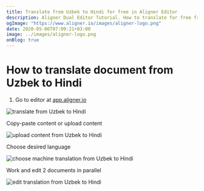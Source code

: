 ```yaml
---
title: Translate from Uzbek to Hindi for free in Aligner Editor
description: Aligner Dual Editor Tutorial. How to translate for free from Uzbek to Hindi. Aligner is multilingual document management platform. 
ogImage: "https://www.aligner.io/images/aligner-logo.png"
date: 2020-05-06T07:09:21+03:00
image: ../images/aligner-logo.png
onBlog: true
---
```


# How to translate document from Uzbek to Hindi

1. Go to editor at [app.aligner.io](https://app.aligner.io "Aligner App web page")

![translate from Uzbek to Hindi](../aligner-blank-editor.png "translate from Uzbek to Hindi")

Copy-paste content or upload content

![upload content from Uzbek to Hindi](../aligner-uploaded-document.png "upload content from Uzbek to Hindi")

Choose desired language

![choose machine translation from Uzbek to Hindi](../aligner-language-dropdown.png "choose machine translation from Uzbek to Hindi")

Work and edit 2 documents in parallel

![edit translation from Uzbek to Hindi](../aligner-double-sitded-editor.png "edit translation from Uzbek to Hindi")

